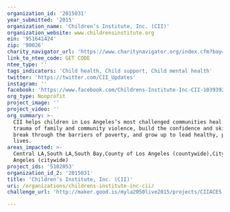 ```yaml
---
organization_id: '2015031'
year_submitted: '2015'
organization_name: 'Children’s Institute, Inc. (CII)'
organization_website: www.childrensinstitute.org
ein: '951641424'
zip: '90026'
charity_navigator_url: 'https://www.charitynavigator.org/index.cfm?bay=search.profile&ein=951641424'
link_to_ntee_code: GET CODE
ntee_type: ''
tags_indicators: 'Child health, Child support, Child mental health'
twitter: 'https://twitter.com/CII_Updates'
instagram: ''
facebook: 'https://www.facebook.com/Childrens-Institute-Inc-CII-103939291803/timeline/'
org_type: Nonprofit
project_image: ''
project_video: ''
org_summary: >-
  CII helps children in Los Angeles’s most challenged communities heal from the
  trauma of family and community violence, build the confidence and skills to
  break through the barriers of poverty, and grow up to lead healthy, productive
  lives.
areas_impacted: >-
  Central LA,South LA,South Bay,County of Los Angeles (countywide),City of Los
  Angeles (citywide)
project_ids: '5102053'
organization_id_2: '2015031'
title: 'Children’s Institute, Inc. (CII)'
uri: /organizations/childrens-institute-inc-cii/
challenge_url: 'http://maker.good.is/myla2050live2015/projects/CIIACES.html'

---
```

